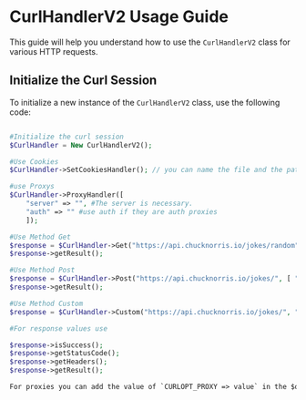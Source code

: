 # CurlHandlerV2 Usage Guide

This guide will help you understand how to use the `CurlHandlerV2` class for various HTTP requests.

## Initialize the Curl Session

To initialize a new instance of the `CurlHandlerV2` class, use the following code:

```php

#Initialize the curl session
$CurlHandler = New CurlHandlerV2();

#Use Cookies 
$CurlHandler->SetCookiesHandler(); // you can name the file and the path

#use Proxys 
$CurlHandler->ProxyHandler([ 
    "server" => "", #The server is necessary. 
    "auth" => "" #use auth if they are auth proxies 
    ]);

#Use Method Get 
$response = $CurlHandler->Get("https://api.chucknorris.io/jokes/random"); #add $headers if necessary 
$response->getResult();

#Use Method Post 
$response = $CurlHandler->Post("https://api.chucknorris.io/jokes/", [ "header: value" ], "query=cat"); 
$response->getResult();

#Use Method Custom 
$response = $CurlHandler->Custom("https://api.chucknorris.io/jokes/", "GET");

#For response values ​​use

$response->isSuccess(); 
$response->getStatusCode(); 
$response->getHeaders(); 
$response->getResult();
```

```diff
For proxies you can add the value of `CURLOPT_PROXY => value` in the $oñtions of curlHandlerV2
```
